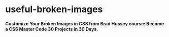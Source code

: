 # useful-broken-images

####  Customize Your Broken Images in CSS from Brad Hussey course: Become a CSS Master Code 30 Projects in 30 Days.
